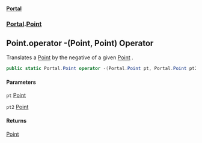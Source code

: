#### [Portal](index.md 'index')
### [Portal](Portal.md 'Portal').[Point](Point.md 'Portal.Point')

## Point.operator -(Point, Point) Operator

Translates a [Point](Point.md 'Portal.Point') by the negative of a given [Point](Point.md 'Portal.Point') .

```csharp
public static Portal.Point operator -(Portal.Point pt, Portal.Point pt2);
```
#### Parameters

<a name='Portal.Point.op_Subtraction(Portal.Point,Portal.Point).pt'></a>

`pt` [Point](Point.md 'Portal.Point')

<a name='Portal.Point.op_Subtraction(Portal.Point,Portal.Point).pt2'></a>

`pt2` [Point](Point.md 'Portal.Point')

#### Returns
[Point](Point.md 'Portal.Point')